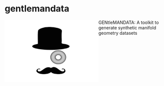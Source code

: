 # gentlemandata
<img align="left" width="300" height="200" src="logo/GentlemanData.png">

GENtleMANDATA: A toolkit to generate synthetic manifold geometry datasets 
